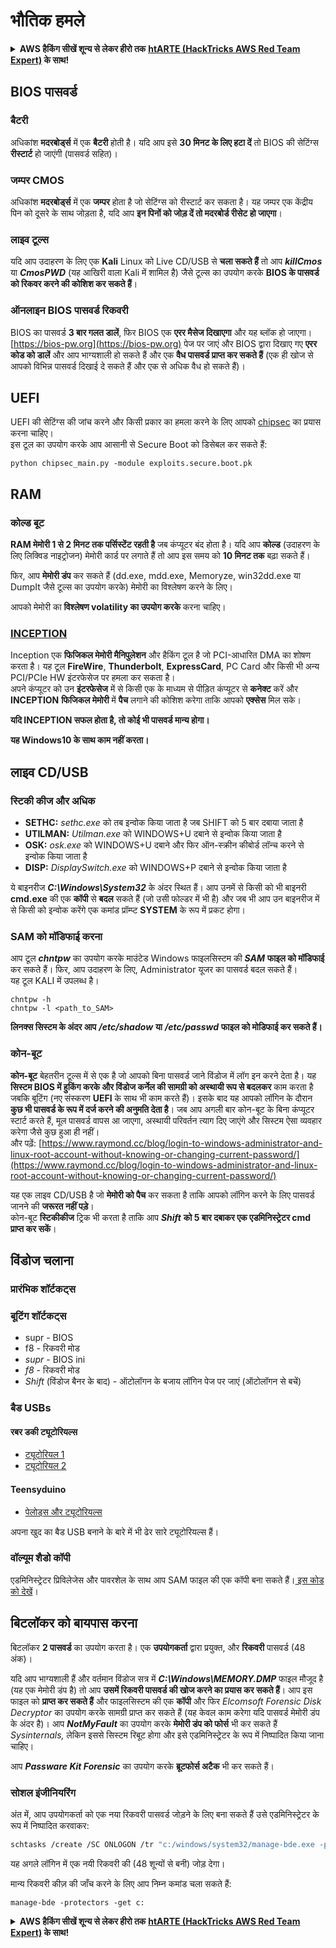 # भौतिक हमले

<details>

<summary><strong>AWS हैकिंग सीखें शून्य से लेकर हीरो तक</strong> <a href="https://training.hacktricks.xyz/courses/arte"><strong>htARTE (HackTricks AWS Red Team Expert)</strong></a><strong> के साथ!</strong></summary>

HackTricks का समर्थन करने के अन्य तरीके:

* यदि आप चाहते हैं कि आपकी **कंपनी का विज्ञापन HackTricks में दिखाई दे** या **HackTricks को PDF में डाउनलोड करें** तो [**सब्सक्रिप्शन प्लान्स**](https://github.com/sponsors/carlospolop) देखें!
* [**आधिकारिक PEASS & HackTricks स्वैग**](https://peass.creator-spring.com) प्राप्त करें
* [**The PEASS Family**](https://opensea.io/collection/the-peass-family) की खोज करें, हमारा विशेष [**NFTs**](https://opensea.io/collection/the-peass-family) संग्रह
* 💬 [**Discord group**](https://discord.gg/hRep4RUj7f) में **शामिल हों** या [**telegram group**](https://t.me/peass) में या **Twitter** 🐦 पर **मुझे फॉलो** करें [**@carlospolopm**](https://twitter.com/carlospolopm)**.**
* **HackTricks** के [**github repos**](https://github.com/carlospolop/hacktricks) और [**HackTricks Cloud**](https://github.com/carlospolop/hacktricks-cloud) में PRs सबमिट करके अपनी हैकिंग ट्रिक्स शेयर करें।

</details>

## BIOS पासवर्ड

### बैटरी

अधिकांश **मदरबोर्ड्स** में एक **बैटरी** होती है। यदि आप इसे **30 मिनट के लिए हटा दें** तो BIOS की सेटिंग्स **रीस्टार्ट** हो जाएंगी (पासवर्ड सहित)।

### जम्पर CMOS

अधिकांश **मदरबोर्ड्स** में एक **जम्पर** होता है जो सेटिंग्स को रीस्टार्ट कर सकता है। यह जम्पर एक केंद्रीय पिन को दूसरे के साथ जोड़ता है, यदि आप **इन पिनों को जोड़ दें तो मदरबोर्ड रीसेट हो जाएगा**।

### लाइव टूल्स

यदि आप उदाहरण के लिए एक **Kali** Linux को Live CD/USB से **चला सकते हैं** तो आप _**killCmos**_ या _**CmosPWD**_ (यह आखिरी वाला Kali में शामिल है) जैसे टूल्स का उपयोग करके **BIOS के पासवर्ड को रिकवर करने की कोशिश कर सकते हैं**।

### ऑनलाइन BIOS पासवर्ड रिकवरी

BIOS का पासवर्ड **3 बार गलत डालें**, फिर BIOS एक **एरर मैसेज दिखाएगा** और यह ब्लॉक हो जाएगा।\
[https://bios-pw.org](https://bios-pw.org) पेज पर जाएं और BIOS द्वारा दिखाए गए **एरर कोड को डालें** और आप भाग्यशाली हो सकते हैं और एक **वैध पासवर्ड प्राप्त कर सकते हैं** (एक ही खोज से आपको विभिन्न पासवर्ड दिखाई दे सकते हैं और एक से अधिक वैध हो सकते हैं)।

## UEFI

UEFI की सेटिंग्स की जांच करने और किसी प्रकार का हमला करने के लिए आपको [chipsec](https://github.com/chipsec/chipsec/blob/master/chipsec-manual.pdf) का प्रयास करना चाहिए।\
इस टूल का उपयोग करके आप आसानी से Secure Boot को डिसेबल कर सकते हैं:
```
python chipsec_main.py -module exploits.secure.boot.pk
```
## RAM

### कोल्ड बूट

**RAM मेमोरी 1 से 2 मिनट तक पर्सिस्टेंट रहती है** जब कंप्यूटर बंद होता है। यदि आप **कोल्ड** (उदाहरण के लिए लिक्विड नाइट्रोजन) मेमोरी कार्ड पर लगाते हैं तो आप इस समय को **10 मिनट तक** बढ़ा सकते हैं।

फिर, आप **मेमोरी डंप** कर सकते हैं (dd.exe, mdd.exe, Memoryze, win32dd.exe या DumpIt जैसे टूल्स का उपयोग करके) मेमोरी का विश्लेषण करने के लिए।

आपको मेमोरी का **विश्लेषण volatility का उपयोग करके** करना चाहिए।

### [INCEPTION](https://github.com/carmaa/inception)

Inception एक **फिजिकल मेमोरी मैनिपुलेशन** और हैकिंग टूल है जो PCI-आधारित DMA का शोषण करता है। यह टूल **FireWire**, **Thunderbolt**, **ExpressCard**, PC Card और किसी भी अन्य PCI/PCIe HW इंटरफेसेज पर हमला कर सकता है।\
अपने कंप्यूटर को उन **इंटरफेसेज** में से किसी एक के माध्यम से पीड़ित कंप्यूटर से **कनेक्ट** करें और **INCEPTION** **फिजिकल मेमोरी** में **पैच** लगाने की कोशिश करेगा ताकि आपको **एक्सेस** मिल सके।

**यदि INCEPTION सफल होता है, तो कोई भी पासवर्ड मान्य होगा।**

**यह Windows10 के साथ काम नहीं करता।**

## लाइव CD/USB

### स्टिकी कीज और अधिक

* **SETHC:** _sethc.exe_ को तब इन्वोक किया जाता है जब SHIFT को 5 बार दबाया जाता है
* **UTILMAN:** _Utilman.exe_ को WINDOWS+U दबाने से इन्वोक किया जाता है
* **OSK:** _osk.exe_ को WINDOWS+U दबाने और फिर ऑन-स्क्रीन कीबोर्ड लॉन्च करने से इन्वोक किया जाता है
* **DISP:** _DisplaySwitch.exe_ को WINDOWS+P दबाने से इन्वोक किया जाता है

ये बाइनरीज _**C:\Windows\System32**_ के अंदर स्थित हैं। आप उनमें से किसी को भी बाइनरी **cmd.exe** की एक **कॉपी** से **बदल** सकते हैं (जो उसी फोल्डर में भी है) और जब भी आप उन बाइनरीज में से किसी को इन्वोक करेंगे एक कमांड प्रॉम्प्ट **SYSTEM** के रूप में प्रकट होगा।

### SAM को मॉडिफाई करना

आप टूल _**chntpw**_ का उपयोग करके माउंटेड Windows फाइलसिस्टम की _**SAM**_ **फाइल को मॉडिफाई** कर सकते हैं। फिर, आप उदाहरण के लिए, Administrator यूजर का पासवर्ड बदल सकते हैं।\
यह टूल KALI में उपलब्ध है।
```
chntpw -h
chntpw -l <path_to_SAM>
```
**लिनक्स सिस्टम के अंदर आप** _**/etc/shadow**_ **या** _**/etc/passwd**_ **फाइल को मोडिफाई कर सकते हैं।**

### **कोन-बूट**

**कोन-बूट** बेहतरीन टूल्स में से एक है जो आपको बिना पासवर्ड जाने विंडोज में लॉग इन करने देता है। यह **सिस्टम BIOS में हुकिंग करके और विंडोज कर्नेल की सामग्री को अस्थायी रूप से बदलकर** काम करता है जबकि बूटिंग (नए संस्करण **UEFI** के साथ भी काम करते हैं)। इसके बाद यह आपको लॉगिन के दौरान **कुछ भी पासवर्ड के रूप में दर्ज करने की अनुमति देता है**। जब आप अगली बार कोन-बूट के बिना कंप्यूटर स्टार्ट करते हैं, मूल पासवर्ड वापस आ जाएगा, अस्थायी परिवर्तन त्याग दिए जाएंगे और सिस्टम ऐसा व्यवहार करेगा जैसे कुछ हुआ ही नहीं।\
और पढ़ें: [https://www.raymond.cc/blog/login-to-windows-administrator-and-linux-root-account-without-knowing-or-changing-current-password/](https://www.raymond.cc/blog/login-to-windows-administrator-and-linux-root-account-without-knowing-or-changing-current-password/)

यह एक लाइव CD/USB है जो **मेमोरी को पैच** कर सकता है ताकि आपको लॉगिन करने के लिए पासवर्ड जानने की **जरूरत नहीं पड़े**।\
कोन-बूट **स्टिकीकीज** ट्रिक भी करता है ताकि आप _**Shift**_ **को 5 बार दबाकर एक एडमिनिस्ट्रेटर cmd प्राप्त कर सकें**।

## **विंडोज चलाना**

### प्रारंभिक शॉर्टकट्स

### बूटिंग शॉर्टकट्स

* supr - BIOS
* f8 - रिकवरी मोड
* _supr_ - BIOS ini
* _f8_ - रिकवरी मोड
* _Shift_ (विंडोज बैनर के बाद) - ऑटोलॉगन के बजाय लॉगिन पेज पर जाएं (ऑटोलॉगन से बचें)

### **बैड USBs**

#### **रबर डकी ट्यूटोरियल्स**

* [ट्यूटोरियल 1](https://github.com/hak5darren/USB-Rubber-Ducky/wiki/Tutorials)
* [ट्यूटोरियल 2](https://blog.hartleybrody.com/rubber-ducky-guide/)

#### **Teensyduino**

* [पेलोड्स और ट्यूटोरियल्स](https://github.com/Screetsec/Pateensy)

अपना खुद का बैड USB बनाने के बारे में भी ढेर सारे ट्यूटोरियल्स हैं।

### वॉल्यूम शैडो कॉपी

एडमिनिस्ट्रेटर प्रिविलेजेस और पावरशेल के साथ आप SAM फाइल की एक कॉपी बना सकते हैं।[ इस कोड को देखें](../windows-hardening/basic-powershell-for-pentesters/#volume-shadow-copy)।

## बिटलॉकर को बायपास करना

बिटलॉकर **2 पासवर्ड** का उपयोग करता है। एक **उपयोगकर्ता** द्वारा प्रयुक्त, और **रिकवरी** पासवर्ड (48 अंक)।

यदि आप भाग्यशाली हैं और वर्तमान विंडोज सत्र में _**C:\Windows\MEMORY.DMP**_ फाइल मौजूद है (यह एक मेमोरी डंप है) तो आप **उसमें रिकवरी पासवर्ड की खोज करने का प्रयास कर सकते हैं**। आप इस फाइल को **प्राप्त कर सकते हैं** और फाइलसिस्टम की एक **कॉपी** और फिर _Elcomsoft Forensic Disk Decryptor_ का उपयोग करके सामग्री प्राप्त कर सकते हैं (यह केवल काम करेगा यदि पासवर्ड मेमोरी डंप के अंदर है)। आप _**NotMyFault**_ का उपयोग करके **मेमोरी डंप को फोर्स** भी कर सकते हैं _Sysinternals,_ लेकिन इससे सिस्टम रिबूट होगा और इसे एडमिनिस्ट्रेटर के रूप में निष्पादित किया जाना चाहिए।

आप _**Passware Kit Forensic**_ का उपयोग करके **ब्रूटफोर्स अटैक** भी कर सकते हैं।

### सोशल इंजीनियरिंग

अंत में, आप उपयोगकर्ता को एक नया रिकवरी पासवर्ड जोड़ने के लिए बना सकते हैं उसे एडमिनिस्ट्रेटर के रूप में निष्पादित करवाकर:
```bash
schtasks /create /SC ONLOGON /tr "c:/windows/system32/manage-bde.exe -protectors -add c: -rp 000000-000000-000000-000000-000000-000000-000000-000000" /tn tarea /RU SYSTEM /f
```
यह अगले लॉगिन में एक नयी रिकवरी की (48 शून्यों से बनी) जोड़ देगा।

मान्य रिकवरी कीज़ की जाँच करने के लिए आप निम्न कमांड चला सकते हैं:
```
manage-bde -protectors -get c:
```
<details>

<summary><strong>AWS हैकिंग सीखें शून्य से लेकर हीरो तक</strong> <a href="https://training.hacktricks.xyz/courses/arte"><strong>htARTE (HackTricks AWS Red Team Expert)</strong></a><strong> के साथ!</strong></summary>

HackTricks का समर्थन करने के अन्य तरीके:

* यदि आप चाहते हैं कि आपकी **कंपनी का विज्ञापन HackTricks में दिखाई दे** या **HackTricks को PDF में डाउनलोड करें** तो [**सब्सक्रिप्शन प्लान्स**](https://github.com/sponsors/carlospolop) देखें!
* [**आधिकारिक PEASS & HackTricks स्वैग**](https://peass.creator-spring.com) प्राप्त करें
* [**The PEASS Family**](https://opensea.io/collection/the-peass-family) की खोज करें, हमारा विशेष [**NFTs**](https://opensea.io/collection/the-peass-family) संग्रह
* 💬 [**Discord group**](https://discord.gg/hRep4RUj7f) में **शामिल हों** या [**telegram group**](https://t.me/peass) में या **Twitter** 🐦 पर मुझे **फॉलो** करें [**@carlospolopm**](https://twitter.com/carlospolopm)**.**
* **अपनी हैकिंग ट्रिक्स साझा करें, HackTricks** के [**github repos**](https://github.com/carlospolop/hacktricks) और [**HackTricks Cloud**](https://github.com/carlospolop/hacktricks-cloud) में PRs सबमिट करके.

</details>
